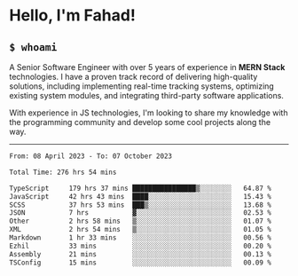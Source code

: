 <h1>Hello, I'm Fahad!</h1>

<h2><code>$ whoami</code></h2>

A Senior Software Engineer with over 5 years of experience in **MERN Stack** technologies. I have a proven track record of delivering high-quality solutions, including implementing real-time tracking systems, optimizing existing system modules, and integrating third-party software applications.

With experience in JS technologies, I'm looking to share my knowledge with the programming community and develop some cool projects along the way.

---

<!--START_SECTION:waka-->

```txt
From: 08 April 2023 - To: 07 October 2023

Total Time: 276 hrs 54 mins

TypeScript     179 hrs 37 mins ████████████████▒░░░░░░░░   64.87 %
JavaScript     42 hrs 43 mins  ████░░░░░░░░░░░░░░░░░░░░░   15.43 %
SCSS           37 hrs 53 mins  ███▒░░░░░░░░░░░░░░░░░░░░░   13.68 %
JSON           7 hrs           ▓░░░░░░░░░░░░░░░░░░░░░░░░   02.53 %
Other          2 hrs 58 mins   ▒░░░░░░░░░░░░░░░░░░░░░░░░   01.07 %
XML            2 hrs 54 mins   ▒░░░░░░░░░░░░░░░░░░░░░░░░   01.05 %
Markdown       1 hr 33 mins    ░░░░░░░░░░░░░░░░░░░░░░░░░   00.56 %
Ezhil          33 mins         ░░░░░░░░░░░░░░░░░░░░░░░░░   00.20 %
Assembly       21 mins         ░░░░░░░░░░░░░░░░░░░░░░░░░   00.13 %
TSConfig       15 mins         ░░░░░░░░░░░░░░░░░░░░░░░░░   00.09 %
```

<!--END_SECTION:waka-->

<!--
**heyFahad/heyFahad** is a ✨ _special_ ✨ repository because its `README.md` (this file) appears on your GitHub profile.

Here are some ideas to get you started:

- 🔭 I’m currently working on ...
- 🌱 I’m currently learning ...
- 👯 I’m looking to collaborate on ...
- 🤔 I’m looking for help with ...
- 💬 Ask me about ...
- 📫 How to reach me: ...
- 😄 Pronouns: ...
- ⚡ Fun fact: ...
-->
